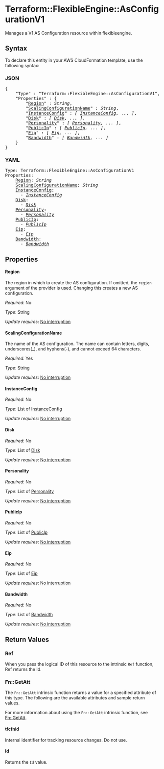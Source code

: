 # Terraform::FlexibleEngine::AsConfigurationV1

Manages a V1 AS Configuration resource within flexibleengine.

## Syntax

To declare this entity in your AWS CloudFormation template, use the following syntax:

### JSON

<pre>
{
    "Type" : "Terraform::FlexibleEngine::AsConfigurationV1",
    "Properties" : {
        "<a href="#region" title="Region">Region</a>" : <i>String</i>,
        "<a href="#scalingconfigurationname" title="ScalingConfigurationName">ScalingConfigurationName</a>" : <i>String</i>,
        "<a href="#instanceconfig" title="InstanceConfig">InstanceConfig</a>" : <i>[ <a href="instanceconfig.md">InstanceConfig</a>, ... ]</i>,
        "<a href="#disk" title="Disk">Disk</a>" : <i>[ <a href="disk.md">Disk</a>, ... ]</i>,
        "<a href="#personality" title="Personality">Personality</a>" : <i>[ <a href="personality.md">Personality</a>, ... ]</i>,
        "<a href="#publicip" title="PublicIp">PublicIp</a>" : <i>[ <a href="publicip.md">PublicIp</a>, ... ]</i>,
        "<a href="#eip" title="Eip">Eip</a>" : <i>[ <a href="eip.md">Eip</a>, ... ]</i>,
        "<a href="#bandwidth" title="Bandwidth">Bandwidth</a>" : <i>[ <a href="bandwidth.md">Bandwidth</a>, ... ]</i>
    }
}
</pre>

### YAML

<pre>
Type: Terraform::FlexibleEngine::AsConfigurationV1
Properties:
    <a href="#region" title="Region">Region</a>: <i>String</i>
    <a href="#scalingconfigurationname" title="ScalingConfigurationName">ScalingConfigurationName</a>: <i>String</i>
    <a href="#instanceconfig" title="InstanceConfig">InstanceConfig</a>: <i>
      - <a href="instanceconfig.md">InstanceConfig</a></i>
    <a href="#disk" title="Disk">Disk</a>: <i>
      - <a href="disk.md">Disk</a></i>
    <a href="#personality" title="Personality">Personality</a>: <i>
      - <a href="personality.md">Personality</a></i>
    <a href="#publicip" title="PublicIp">PublicIp</a>: <i>
      - <a href="publicip.md">PublicIp</a></i>
    <a href="#eip" title="Eip">Eip</a>: <i>
      - <a href="eip.md">Eip</a></i>
    <a href="#bandwidth" title="Bandwidth">Bandwidth</a>: <i>
      - <a href="bandwidth.md">Bandwidth</a></i>
</pre>

## Properties

#### Region

The region in which to create the AS configuration. If
omitted, the `region` argument of the provider is used. Changing this
creates a new AS configuration.

_Required_: No

_Type_: String

_Update requires_: [No interruption](https://docs.aws.amazon.com/AWSCloudFormation/latest/UserGuide/using-cfn-updating-stacks-update-behaviors.html#update-no-interrupt)

#### ScalingConfigurationName

The name of the AS configuration. The name can contain letters,
digits, underscores(_), and hyphens(-), and cannot exceed 64 characters.

_Required_: Yes

_Type_: String

_Update requires_: [No interruption](https://docs.aws.amazon.com/AWSCloudFormation/latest/UserGuide/using-cfn-updating-stacks-update-behaviors.html#update-no-interrupt)

#### InstanceConfig

_Required_: No

_Type_: List of <a href="instanceconfig.md">InstanceConfig</a>

_Update requires_: [No interruption](https://docs.aws.amazon.com/AWSCloudFormation/latest/UserGuide/using-cfn-updating-stacks-update-behaviors.html#update-no-interrupt)

#### Disk

_Required_: No

_Type_: List of <a href="disk.md">Disk</a>

_Update requires_: [No interruption](https://docs.aws.amazon.com/AWSCloudFormation/latest/UserGuide/using-cfn-updating-stacks-update-behaviors.html#update-no-interrupt)

#### Personality

_Required_: No

_Type_: List of <a href="personality.md">Personality</a>

_Update requires_: [No interruption](https://docs.aws.amazon.com/AWSCloudFormation/latest/UserGuide/using-cfn-updating-stacks-update-behaviors.html#update-no-interrupt)

#### PublicIp

_Required_: No

_Type_: List of <a href="publicip.md">PublicIp</a>

_Update requires_: [No interruption](https://docs.aws.amazon.com/AWSCloudFormation/latest/UserGuide/using-cfn-updating-stacks-update-behaviors.html#update-no-interrupt)

#### Eip

_Required_: No

_Type_: List of <a href="eip.md">Eip</a>

_Update requires_: [No interruption](https://docs.aws.amazon.com/AWSCloudFormation/latest/UserGuide/using-cfn-updating-stacks-update-behaviors.html#update-no-interrupt)

#### Bandwidth

_Required_: No

_Type_: List of <a href="bandwidth.md">Bandwidth</a>

_Update requires_: [No interruption](https://docs.aws.amazon.com/AWSCloudFormation/latest/UserGuide/using-cfn-updating-stacks-update-behaviors.html#update-no-interrupt)

## Return Values

### Ref

When you pass the logical ID of this resource to the intrinsic `Ref` function, Ref returns the Id.

### Fn::GetAtt

The `Fn::GetAtt` intrinsic function returns a value for a specified attribute of this type. The following are the available attributes and sample return values.

For more information about using the `Fn::GetAtt` intrinsic function, see [Fn::GetAtt](https://docs.aws.amazon.com/AWSCloudFormation/latest/UserGuide/intrinsic-function-reference-getatt.html).

#### tfcfnid

Internal identifier for tracking resource changes. Do not use.

#### Id

Returns the <code>Id</code> value.

